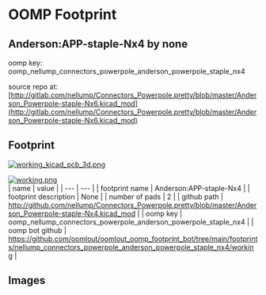 # OOMP Footprint  
## Anderson:APP-staple-Nx4  by none  
  
oomp key: oomp_nellump_connectors_powerpole_anderson_powerpole_staple_nx4  
  
source repo at: [http://gitlab.com/nellump/Connectors_Powerpole.pretty/blob/master/Anderson_Powerpole-staple-Nx6.kicad_mod](http://gitlab.com/nellump/Connectors_Powerpole.pretty/blob/master/Anderson_Powerpole-staple-Nx6.kicad_mod)  
## Footprint  
  
[![working_kicad_pcb_3d.png](working_kicad_pcb_3d_600.png)](working_kicad_pcb_3d.png)  
  
[![working.png](working_600.png)](working.png)  
| name | value | 
| --- | --- | 
| footprint name | Anderson:APP-staple-Nx4 | 
| footprint description | None | 
| number of pads | 2 | 
| github path | http://github.com/nellump/Connectors_Powerpole.pretty/blob/master/Anderson_Powerpole-staple-Nx4.kicad_mod | 
| oomp key | oomp_nellump_connectors_powerpole_anderson_powerpole_staple_nx4 | 
| oomp bot github | https://github.com/oomlout/oomlout_oomp_footprint_bot/tree/main/footprints/nellump_connectors_powerpole_anderson_powerpole_staple_nx4/working | 
## Images  
